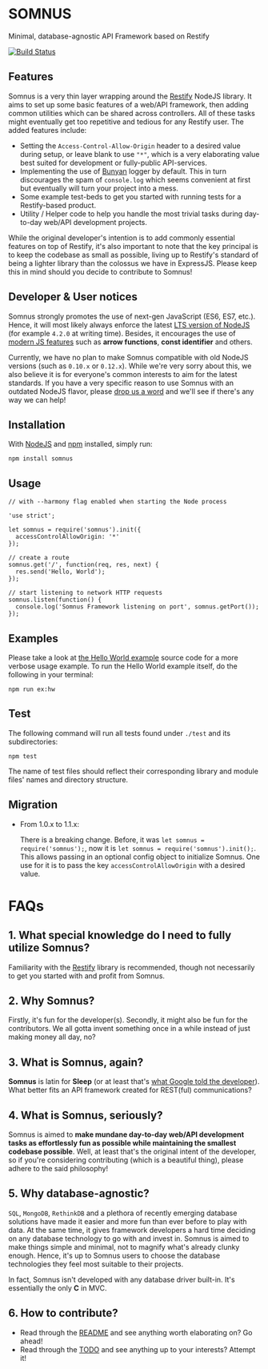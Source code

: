 SOMNUS
======

Minimal, database-agnostic API Framework based on Restify

[![Build Status](https://travis-ci.org/dklabco/somnus.svg)](https://travis-ci.org/dklabco/somnus)

## Features

Somnus is a very thin layer wrapping around the [Restify](https://www.npmjs.com/package/restify) NodeJS library. It aims to set up some basic features of a web/API framework, then adding common utilities which can be shared across controllers. All of these tasks might eventually get too repetitive and tedious for any Restify user. The added features include:

- Setting the `Access-Control-Allow-Origin` header to a desired value during setup, or leave blank to use `"*"`, which is a very elaborating value best suited for development or fully-public API-services.
- Implementing the use of [Bunyan](https://www.npmjs.com/package/bunyan) logger by default. This in turn discourages the spam of `console.log` which seems convenient at first but eventually will turn your project into a mess.
- Some example test-beds to get you started with running tests for a Restify-based product.
- Utility / Helper code to help you handle the most trivial tasks during day-to-day web/API development projects.

While the original developer's intention is to add commonly essential features on top of Restify, it's also important to note that the key principal is to keep the codebase as small as possible, living up to Restify's standard of being a lighter library than the colossus we have in ExpressJS. Please keep this in mind should you decide to contribute to Somnus!

## Developer & User notices

Somnus strongly promotes the use of next-gen JavaScript (ES6, ES7, etc.). Hence, it will most likely always enforce the latest [LTS version of NodeJS](https://github.com/nodejs/LTS) (for example `4.2.0` at writing time). Besides, it encourages the use of [modern JS features](https://github.com/lukehoban/es6features) such as **arrow functions**, **const identifier** and others.

Currently, we have no plan to make Somnus compatible with old NodeJS versions (such as `0.10.x` or `0.12.x`). While we're very sorry about this, we also believe it is for everyone's common interests to aim for the latest standards. If you have a very specific reason to use Somnus with an outdated NodeJS flavor, please [drop us a word](mailto:gate@dklab.co) and we'll see if there's any way we can help!

## Installation

With [NodeJS](https://nodejs.org) and [npm](https://www.npmjs.com/) installed, simply run:

```
npm install somnus
```

## Usage

```
// with --harmony flag enabled when starting the Node process

'use strict';

let somnus = require('somnus').init({
  accessControlAllowOrigin: '*'
});

// create a route
somnus.get('/', function(req, res, next) {
  res.send('Hello, World');
});

// start listening to network HTTP requests
somnus.listen(function() {
  console.log('Somnus Framework listening on port', somnus.getPort());
});
```

## Examples

Please take a look at [the Hello World example](./examples/hello-world/index.js) source code for a more verbose usage example. To run the Hello World example itself, do the following in your
terminal:

```
npm run ex:hw
```

## Test

The following command will run all tests found under `./test` and its subdirectories:

```
npm test
```

The name of test files should reflect their corresponding library and module files' names and directory structure.

## Migration

- From 1.0.x to 1.1.x:

  There is a breaking change. Before, it was `let somnus = require('somnus');`, now it is `let somnus = require('somnus').init();`. This allows passing in an optional config object to initialize Somnus. One use for it is to pass the key `accessControlAllowOrigin` with a desired value.


FAQs
====

## 1. What special knowledge do I need to fully utilize Somnus?
Familiarity with the [Restify](https://www.npmjs.com/package/restify) library is recommended, though not necessarily to get you started with and profit from Somnus.

## 2. Why Somnus?
Firstly, it's fun for the developer(s). Secondly, it might also be fun for the contributors. We all gotta invent something once in a while instead of just making money all day, no?

## 3. What is Somnus, again?
**Somnus** is latin for **Sleep** (or at least that's [what Google told the developer](https://translate.google.com/?ie=UTF-8&hl=en&client=tw-ob#la/en/Somnus)). What better fits an API framework created for REST(ful) communications?

## 4. What is Somnus, seriously?
Somnus is aimed to **make mundane day-to-day web/API development tasks as effortlessly fun as possible while maintaining the smallest codebase possible**. Well, at least that's the original intent of the developer, so if you're considering contributing (which is a beautiful thing), please adhere to the said philosophy!

## 5. Why database-agnostic?
`SQL`, `MongoDB`, `RethinkDB` and a plethora of recently emerging database solutions have made it easier and more fun than ever before to play with data. At the same time, it gives framework developers a hard time deciding on any database technology to go with and invest in. Somnus is aimed to make things simple and minimal, not to magnify what's already clunky enough. Hence, it's up to Somnus users to choose the database technologies they feel most suitable to their projects.

In fact, Somnus isn't developed with any database driver built-in. It's essentially the only **C** in MVC.

## 6. How to contribute?
- Read through the [README](./README.md) and see anything worth elaborating on? Go ahead!
- Read through the [TODO](./TODO.md) and see anything up to your interests? Attempt it!
